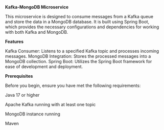 **Kafka-MongoDB Microservice**

This microservice is designed to consume messages from a Kafka queue and store the data in a MongoDB database. It is built using Spring Boot, which provides the necessary configurations and dependencies for working with both Kafka and MongoDB.

**Features**

Kafka Consumer: Listens to a specified Kafka topic and processes incoming messages.
MongoDB Integration: Stores the processed messages into a MongoDB collection.
Spring Boot: Utilizes the Spring Boot framework for ease of development and deployment.

**Prerequisites**

Before you begin, ensure you have met the following requirements:

Java 17 or higher

Apache Kafka running with at least one topic

MongoDB instance running

Maven 
